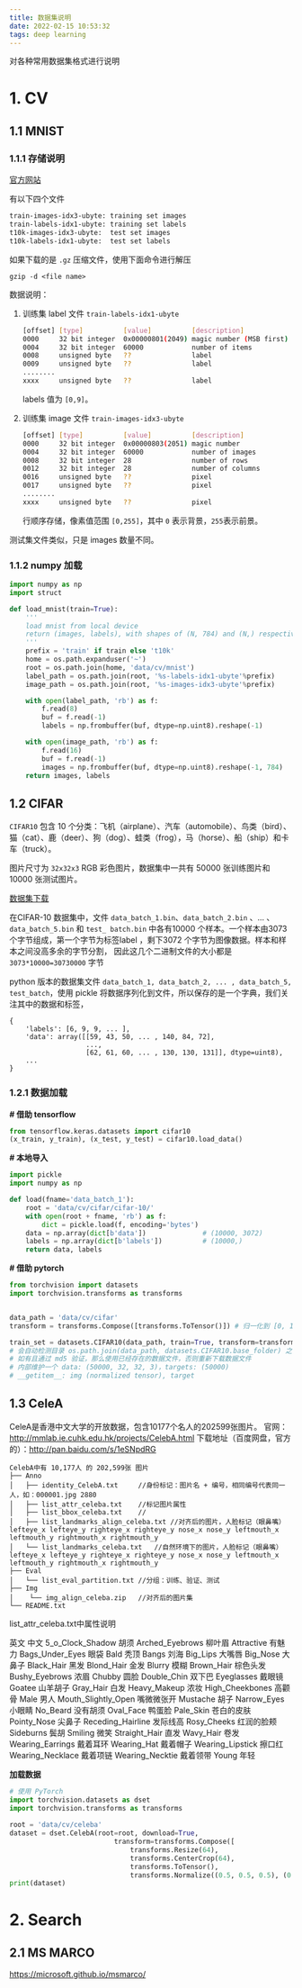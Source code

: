 ```yaml
---
title: 数据集说明
date: 2022-02-15 10:53:32
tags: deep learning
---
```


对各种常用数据集格式进行说明

<!--more-->

# 1. CV

## 1.1 MNIST

### 1.1.1 存储说明
[官方网站](http://yann.lecun.com/exdb/mnist/)

有以下四个文件
```sh
train-images-idx3-ubyte: training set images
train-labels-idx1-ubyte: training set labels
t10k-images-idx3-ubyte:  test set images
t10k-labels-idx1-ubyte:  test set labels
```

如果下载的是 `.gz` 压缩文件，使用下面命令进行解压
```
gzip -d <file name>
```

数据说明：

1. 训练集 label 文件 `train-labels-idx1-ubyte`
    ```sh
    [offset] [type]          [value]          [description]
    0000     32 bit integer  0x00000801(2049) magic number (MSB first)
    0004     32 bit integer  60000            number of items
    0008     unsigned byte   ??               label
    0009     unsigned byte   ??               label
    ........
    xxxx     unsigned byte   ??               label
    ```
    labels 值为 `[0,9]`。

2. 训练集 image 文件 `train-images-idx3-ubyte`
    ```sh
    [offset] [type]          [value]          [description]
    0000     32 bit integer  0x00000803(2051) magic number
    0004     32 bit integer  60000            number of images
    0008     32 bit integer  28               number of rows
    0012     32 bit integer  28               number of columns
    0016     unsigned byte   ??               pixel
    0017     unsigned byte   ??               pixel
    ........
    xxxx     unsigned byte   ??               pixel
    ```

    行顺序存储，像素值范围 `[0,255]`，其中 `0` 表示背景，`255`表示前景。

测试集文件类似，只是 images 数量不同。

### 1.1.2 numpy 加载

```python
import numpy as np
import struct

def load_mnist(train=True):
    '''
    load mnist from local device
    return (images, labels), with shapes of (N, 784) and (N,) respectively.
    '''
    prefix = 'train' if train else 't10k'
    home = os.path.expanduser('~')
    root = os.path.join(home, 'data/cv/mnist')
    label_path = os.path.join(root, '%s-labels-idx1-ubyte'%prefix)
    image_path = os.path.join(root, '%s-images-idx3-ubyte'%prefix)

    with open(label_path, 'rb') as f:
        f.read(8)
        buf = f.read(-1)
        labels = np.frombuffer(buf, dtype=np.uint8).reshape(-1)

    with open(image_path, 'rb') as f:
        f.read(16)
        buf = f.read(-1)
        images = np.frombuffer(buf, dtype=np.uint8).reshape(-1, 784)
    return images, labels
```

## 1.2 CIFAR

`CIFAR10` 包含 10 个分类：飞机（airplane）、汽车（automobile）、鸟类（bird）、猫（cat）、鹿（deer）、狗（dog）、蛙类（frog），马（horse）、船（ship）和卡车（truck）。

图片尺寸为 `32x32x3` RGB 彩色图片，数据集中一共有 50000 张训练图片和 10000 张测试图片。

[数据集下载](http://www.cs.toronto.edu/~kriz/cifar-10-python.tar.gz)

在CIFAR-10 数据集中，文件 `data_batch_1.bin`、`data_batch_2.bin` 、... 、`data_batch_5.bin` 和 `test_ batch.bin` 中各有10000 个样本。一个样本由3073 个字节组成，第一个字节为标签label ，剩下3072 个字节为图像数据。样本和样本之间没高多余的字节分割， 因此这几个二进制文件的大小都是 `3073*10000=30730000` 字节

python 版本的数据集文件 `data_batch_1, data_batch_2, ... , data_batch_5, test_batch`，使用 pickle 将数据序列化到文件，所以保存的是一个字典，我们关注其中的数据和标签，

```
{
    'labels': [6, 9, 9, ... ],
    'data': array([[59, 43, 50, ... , 140, 84, 72],
                   ...,
                   [62, 61, 60, ... , 130, 130, 131]], dtype=uint8),
    ...
}
```

### 1.2.1 数据加载

**# 借助 tensorflow**
```python
from tensorflow.keras.datasets import cifar10
(x_train, y_train), (x_test, y_test) = cifar10.load_data()
```

**# 本地导入**
```python
import pickle
import numpy as np

def load(fname='data_batch_1'):
    root = 'data/cv/cifar/cifar-10/'
    with open(root + fname, 'rb') as f:
        dict = pickle.load(f, encoding='bytes')
    data = np.array(dict[b'data'])              # (10000, 3072)
    labels = np.array(dict[b'labels'])          # (10000,)
    return data, labels
```

**# 借助 pytorch**
```python
from torchvision import datasets
import torchvision.transforms as transforms


data_path = 'data/cv/cifar'
transform = transforms.Compose([transforms.ToTensor()]) # 归一化到 [0, 1] 之间且转为 Tensor 类型，维度 C, H, W

train_set = datasets.CIFAR10(data_path, train=True, transform=transform, download=True)
# 会自动检测目录 os.path.join(data_path, datasets.CIFAR10.base_folder) 之下是否有数据文件
# 如有且通过 md5 验证，那么使用已经存在的数据文件，否则重新下载数据文件
# 内部维护一个 data: (50000, 32, 32, 3)，targets: (50000)
# __getitem__: img (normalized tensor), target
```

## 1.3 CeleA

CeleA是香港中文大学的开放数据，包含10177个名人的202599张图片。
官网：http://mmlab.ie.cuhk.edu.hk/projects/CelebA.html
下载地址（百度网盘，官方的）：http://pan.baidu.com/s/1eSNpdRG

```
CelebA中有 10,177人 的 202,599张 图片
├── Anno
│   ├── identity_CelebA.txt		//身份标记：图片名 + 编号，相同编号代表同一人，如：000001.jpg 2880
│   ├── list_attr_celeba.txt	//标记图片属性
│   ├── list_bbox_celeba.txt	//
│   ├── list_landmarks_align_celeba.txt	//对齐后的图片，人脸标记（眼鼻嘴）lefteye_x lefteye_y righteye_x righteye_y nose_x nose_y leftmouth_x leftmouth_y rightmouth_x rightmouth_y
│   └── list_landmarks_celeba.txt	//自然环境下的图片，人脸标记（眼鼻嘴）lefteye_x lefteye_y righteye_x righteye_y nose_x nose_y leftmouth_x leftmouth_y rightmouth_x rightmouth_y
├── Eval
│   └── list_eval_partition.txt	//分组：训练、验证、测试
├── Img
│    └── img_align_celeba.zip	//对齐后的图片集
└── README.txt
```

list_attr_celeba.txt中属性说明

英文	中文
5_o_Clock_Shadow	胡须
Arched_Eyebrows	柳叶眉
Attractive	有魅力
Bags_Under_Eyes	眼袋
Bald	秃顶
Bangs	刘海
Big_Lips	大嘴唇
Big_Nose	大鼻子
Black_Hair	黑发
Blond_Hair	金发
Blurry	模糊
Brown_Hair	棕色头发
Bushy_Eyebrows	浓眉
Chubby	圆脸
Double_Chin	双下巴
Eyeglasses	戴眼镜
Goatee	山羊胡子
Gray_Hair	白发
Heavy_Makeup	浓妆
High_Cheekbones	高颧骨
Male	男人
Mouth_Slightly_Open	嘴微微张开
Mustache	胡子
Narrow_Eyes	小眼睛
No_Beard	没有胡须
Oval_Face	鸭蛋脸
Pale_Skin	苍白的皮肤
Pointy_Nose	尖鼻子
Receding_Hairline	发际线高
Rosy_Cheeks	红润的脸颊
Sideburns	鬓胡
Smiling	微笑
Straight_Hair	直发
Wavy_Hair	卷发
Wearing_Earrings	戴着耳环
Wearing_Hat	戴着帽子
Wearing_Lipstick	擦口红
Wearing_Necklace	戴着项链
Wearing_Necktie	戴着领带
Young	年轻

**加载数据**

```python
# 使用 PyTorch
import torchvision.datasets as dset
import torchvision.transforms as transforms
 
root = 'data/cv/celeba'
dataset = dset.CelebA(root=root, download=True,
	                      transform=transforms.Compose([
		                      transforms.Resize(64),
		                      transforms.CenterCrop(64),
		                      transforms.ToTensor(),
		                      transforms.Normalize((0.5, 0.5, 0.5), (0.5, 0.5, 0.5))]))
print(dataset)
```

# 2. Search

## 2.1 MS MARCO

https://microsoft.github.io/msmarco/
